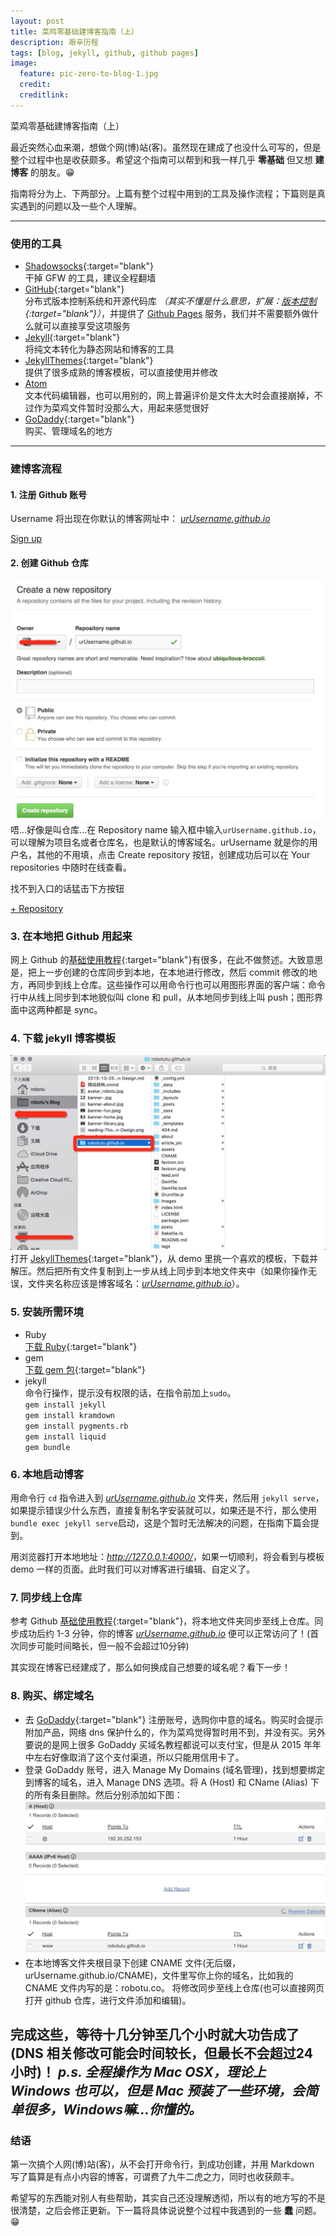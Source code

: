 ```yaml
---
layout: post
title: 菜鸡零基础建博客指南（上）
description: 艰辛历程
tags: [blog, jekyll, github, github pages]
image:
  feature: pic-zero-to-blog-1.jpg
  credit:
  creditlink:
---
```


菜鸡零基础建博客指南（上）

最近突然心血来潮，想做个网(博)站(客)。虽然现在建成了也没什么可写的，但是整个过程中也是收获颇多。希望这个指南可以帮到和我一样几乎 **零基础** 但又想 **建博客** 的朋友。😁

指南将分为上、下两部分。上篇有整个过程中用到的工具及操作流程；下篇则是真实遇到的问题以及一些个人理解。

---

### 使用的工具
- [Shadowsocks](https://portal.shadowsocks.com/aff.php?aff=4491){:target="blank"}
<br>干掉 GFW 的工具，建议全程翻墙
- [GitHub](https://github.com/){:target="blank"}
<br>分布式版本控制系统和开源代码库 *（其实不懂是什么意思，扩展：[版本控制](http://blog.jobbole.com/55304/){:target="blank"}）*，并提供了 [Github Pages](https://pages.github.com/) 服务，我们并不需要额外做什么就可以直接享受这项服务
- [Jekyll](http://jekyll.bootcss.com/){:target="blank"}
<br>将纯文本转化为静态网站和博客的工具
- [JekyllThemes](http://jekyllthemes.org/){:target="blank"}
<br>提供了很多成熟的博客模板，可以直接使用并修改
- [Atom](https://atom.io/)
<br>文本代码编辑器，也可以用别的，网上普遍评价是文件太大时会直接崩掉，不过作为菜鸡文件暂时没那么大，用起来感觉很好
- [GoDaddy](https://www.godaddy.com/){:target="blank"}
<br>购买、管理域名的地方

---

### 建博客流程

#### 1. 注册 Github 账号
Username 将出现在你默认的博客网址中： *<u>urUsername.github.io</u>*
<div markdown="0"><a href="https://github.com/join" class="btn btn-success" target="blank">Sign up</a></div>

#### 2. 创建 Github 仓库
![如图](/article_pic/zero-to-blog-1.png)
唔...好像是叫仓库...在 Repository name 输入框中输入`urUsername.github.io`，可以理解为项目名或者仓库名，也是默认的博客域名。urUsername 就是你的用户名，其他的不用填，点击 Create repository 按钮，创建成功后可以在 Your repositories 中随时在线查看。

找不到入口的话猛击下方按钮
<div markdown="0"><a href="https://github.com/new" class="btn btn-success" target="blank">+ Repository</a></div>

### 3. 在本地把 Github 用起来
网上 Github 的[基础使用教程](http://www.runoob.com/w3cnote/git-guide.html){:target="blank"}有很多，在此不做赘述。大致意思是，把上一步创建的仓库同步到本地，在本地进行修改，然后 commit 修改的地方，再同步到线上仓库。这些操作可以用命令行也可以用图形界面的客户端：命令行中从线上同步到本地貌似叫 clone 和 pull，从本地同步到线上叫 push；图形界面中这两种都是 sync。

### 4. 下载 jekyll 博客模板
![如图](/article_pic/zero-to-blog-2.png)
打开 [JekyllThemes](http://jekyllthemes.org/){:target="blank"}，从 demo 里挑一个喜欢的模板，下载并解压。然后把所有文件复制到上一步从线上同步到本地文件夹中（如果你操作无误，文件夹名称应该是博客域名：*<u>urUsername.github.io</u>*）。

### 5. 安装所需环境

- Ruby
<br>[下载 Ruby](https://www.ruby-lang.org/zh_cn/downloads/){:target="blank"}
- gem
<br>[下载 gem 包](https://ruby.taobao.org/){:target="blank"}
- jekyll
<br>命令行操作，提示没有权限的话，在指令前加上`sudo`。
<br>`gem install jekyll`
<br>`gem install kramdown`
<br>`gem install pygments.rb`
<br>`gem install liquid`
<br>`gem bundle`

### 6. 本地启动博客
用命令行 `cd` 指令进入到 *<u>urUsername.github.io</u>* 文件夹，然后用 `jekyll serve`，如果提示错误少什么东西，直接复制名字安装就可以，如果还是不行，那么使用 `bundle exec jekyll serve`启动，这是个暂时无法解决的问题，在指南下篇会提到。

用浏览器打开本地地址：*<u>http://127.0.0.1:4000/</u>*，如果一切顺利，将会看到与模板 demo 一样的页面。此时我们可以对博客进行编辑、自定义了。

### 7. 同步线上仓库
参考 Github [基础使用教程](http://www.runoob.com/w3cnote/git-guide.html){:target="blank"}，将本地文件夹同步至线上仓库。同步成功后约 1-3 分钟，你的博客 *<u>urUsername.github.io</u>* 便可以正常访问了！(首次同步可能时间略长，但一般不会超过10分钟)

其实现在博客已经建成了，那么如何换成自己想要的域名呢？看下一步！

### 8. 购买、绑定域名
- 去 [GoDaddy](https://www.godaddy.com/){:target="blank"} 注册账号，选购你中意的域名。购买时会提示附加产品，网络 dns 保护什么的，作为菜鸡觉得暂时用不到，并没有买。另外要说的是网上很多 GoDaddy 买域名教程都说可以支付宝，但是从 2015 年年中左右好像取消了这个支付渠道，所以只能用信用卡了。
- 登录 GoDaddy 账号，进入 Manage My Domains (域名管理)，找到想要绑定到博客的域名，进入 Manage DNS 选项。将 A (Host) 和 CName (Alias) 下的所有条目删除。然后分别添加如下图：
![如图](/article_pic/zero-to-blog-3.png)
- 在本地博客文件夹根目录下创建 CNAME 文件(无后缀，urUsername.github.io/CNAME)，文件里写你上你的域名，比如我的 CNAME 文件内写的是：robotu.co。
将修改同步至线上仓库(也可以直接网页打开 github 仓库，进行文件添加和编辑)。

完成这些，等待十几分钟至几个小时就大功告成了(DNS 相关修改可能会时间较长，但最长不会超过24小时)！
*p.s. 全程操作为 Mac OSX，理论上 Windows 也可以，但是 Mac 预装了一些环境，会简单很多，Windows嘛...你懂的。*
---

### 结语
第一次搞个人网(博)站(客)，从不会打开命令行，到成功创建，并用 Markdown 写了篇算是有点小内容的博客，可谓费了九牛二虎之力，同时也收获颇丰。

希望写的东西能对别人有些帮助，其实自己还没理解透彻，所以有的地方写的不是很清楚，之后会修正更新。下一篇将具体说说整个过程中我遇到的一些 **蠢** 问题。😁

